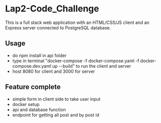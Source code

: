 # Lap2-Code_Challenge

This is a full stack web application with an HTML/CSS/JS client and an Express server connected to PostgreSQL database.

## Usage
- do npm install in api folder
- type in terminal "docker-compose -f docker-compose.yaml -f docker-compose.dev.yaml up --build" to run the client and server
- host 8080 for client and 3000 for server

## Feature complete
- simple form in client side to take user input
- docker setup
- api and database function
- endpoint for getting all post and by post id
